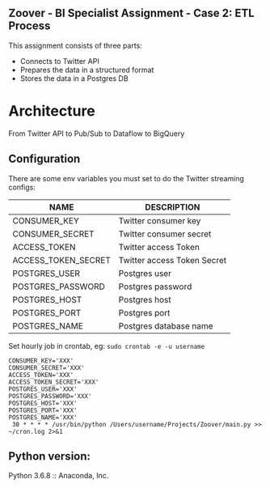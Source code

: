 ## Zoover - BI Specialist Assignment - Case 2: ETL Process

This assignment consists of three parts:
- Connects to Twitter API
- Prepares the data in a structured format
- Stores the data in a Postgres DB


# Architecture

From Twitter API to Pub/Sub to Dataflow to BigQuery


## Configuration

There are some env variables you must set to do the Twitter streaming configs:

NAME                      | DESCRIPTION
--------------------------|------------
CONSUMER_KEY            | Twitter consumer key
CONSUMER_SECRET         | Twitter consumer secret
ACCESS_TOKEN            | Twitter access Token
ACCESS_TOKEN_SECRET     | Twitter access Token Secret
POSTGRES_USER           | Postgres user
POSTGRES_PASSWORD       | Postgres password
POSTGRES_HOST           | Postgres host
POSTGRES_PORT           | Postgres port
POSTGRES_NAME           | Postgres database name

Set hourly job in crontab, eg:
`sudo crontab -e -u username`
```
CONSUMER_KEY='XXX'
CONSUMER_SECRET='XXX'
ACCESS_TOKEN='XXX'
ACCESS_TOKEN_SECRET='XXX'
POSTGRES_USER='XXX'
POSTGRES_PASSWORD='XXX'
POSTGRES_HOST='XXX'
POSTGRES_PORT='XXX'
POSTGRES_NAME='XXX'
 30 * * * * /usr/bin/python /Users/username/Projects/Zoover/main.py >> ~/cron.log 2>&1
 ```

 ## Python version:
 Python 3.6.8 :: Anaconda, Inc.


